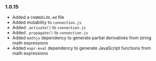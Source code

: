 ### 1.0.15

* Added a `CHANGELOG.md` file
* Added mutability to `connection.js`
* Added `.activate()` to `connection.js`
* Added `.propagate()` to `connection.js`
* Added `mathjs` dependency to generate partial derivatives from string math expressions
* Added `expr-eval` dependency to generate JavaScript functions from math expressions
